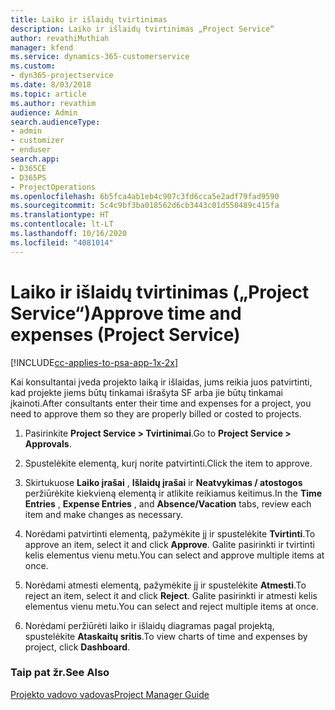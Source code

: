 ```yaml
---
title: Laiko ir išlaidų tvirtinimas
description: Laiko ir išlaidų tvirtinimas „Project Service“
author: revathiMuthiah
manager: kfend
ms.service: dynamics-365-customerservice
ms.custom:
- dyn365-projectservice
ms.date: 8/03/2018
ms.topic: article
ms.author: revathim
audience: Admin
search.audienceType:
- admin
- customizer
- enduser
search.app:
- D365CE
- D365PS
- ProjectOperations
ms.openlocfilehash: 6b5fca4ab1eb4c907c3fd6cca5e2adf79fad9590
ms.sourcegitcommit: 5c4c9bf3ba018562d6cb3443c01d550489c415fa
ms.translationtype: HT
ms.contentlocale: lt-LT
ms.lasthandoff: 10/16/2020
ms.locfileid: "4081014"
---
```

# <a name="approve-time-and-expenses-project-service"></a><span data-ttu-id="49a2e-103">Laiko ir išlaidų tvirtinimas („Project Service“)</span><span class="sxs-lookup"><span data-stu-id="49a2e-103">Approve time and expenses (Project Service)</span></span>

[!INCLUDE[cc-applies-to-psa-app-1x-2x](../includes/cc-applies-to-psa-app-1x-2x.md)]

<span data-ttu-id="49a2e-104">Kai konsultantai įveda projekto laiką ir išlaidas, jums reikia juos patvirtinti, kad projekte jiems būtų tinkamai išrašyta SF arba jie būtų tinkamai įkainoti.</span><span class="sxs-lookup"><span data-stu-id="49a2e-104">After consultants enter their time and expenses for a project, you need to approve them so they are properly billed or costed to projects.</span></span>  
  
1.  <span data-ttu-id="49a2e-105">Pasirinkite **Project Service > Tvirtinimai**.</span><span class="sxs-lookup"><span data-stu-id="49a2e-105">Go to **Project Service > Approvals**.</span></span>  
  
2.  <span data-ttu-id="49a2e-106">Spustelėkite elementą, kurį norite patvirtinti.</span><span class="sxs-lookup"><span data-stu-id="49a2e-106">Click the item to approve.</span></span>  
  
3.  <span data-ttu-id="49a2e-107">Skirtukuose **Laiko įrašai** , **Išlaidų įrašai** ir **Neatvykimas / atostogos** peržiūrėkite kiekvieną elementą ir atlikite reikiamus keitimus.</span><span class="sxs-lookup"><span data-stu-id="49a2e-107">In the **Time Entries** , **Expense Entries** , and **Absence/Vacation** tabs, review each item and make changes as necessary.</span></span>  
  
4.  <span data-ttu-id="49a2e-108">Norėdami patvirtinti elementą, pažymėkite jį ir spustelėkite **Tvirtinti**.</span><span class="sxs-lookup"><span data-stu-id="49a2e-108">To approve an item, select it and click **Approve**.</span></span> <span data-ttu-id="49a2e-109">Galite pasirinkti ir tvirtinti kelis elementus vienu metu.</span><span class="sxs-lookup"><span data-stu-id="49a2e-109">You can select and approve multiple items at once.</span></span>  
  
5.  <span data-ttu-id="49a2e-110">Norėdami atmesti elementą, pažymėkite jį ir spustelėkite **Atmesti**.</span><span class="sxs-lookup"><span data-stu-id="49a2e-110">To reject an item, select it and click **Reject**.</span></span> <span data-ttu-id="49a2e-111">Galite pasirinkti ir atmesti kelis elementus vienu metu.</span><span class="sxs-lookup"><span data-stu-id="49a2e-111">You can select and reject multiple items at once.</span></span>  
  
6.  <span data-ttu-id="49a2e-112">Norėdami peržiūrėti laiko ir išlaidų diagramas pagal projektą, spustelėkite **Ataskaitų sritis**.</span><span class="sxs-lookup"><span data-stu-id="49a2e-112">To view charts of time and expenses by project, click **Dashboard**.</span></span>  
  
### <a name="see-also"></a><span data-ttu-id="49a2e-113">Taip pat žr.</span><span class="sxs-lookup"><span data-stu-id="49a2e-113">See Also</span></span>  
 [<span data-ttu-id="49a2e-114">Projekto vadovo vadovas</span><span class="sxs-lookup"><span data-stu-id="49a2e-114">Project Manager Guide</span></span>](../psa/project-manager-guide.md)
